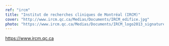 ```yaml
---
ref: "ircm"
title: "Institut de recherches cliniques de Montréal (IRCM)"
cover: "http://www.ircm.qc.ca/Medias/Documents/IRCM_edifice.jpg"
photo: "https://www.ircm.qc.ca/Medias/Documents/IRCM_logo2013_signatureFR_gif.gif"
---
```

https://www.ircm.qc.ca
